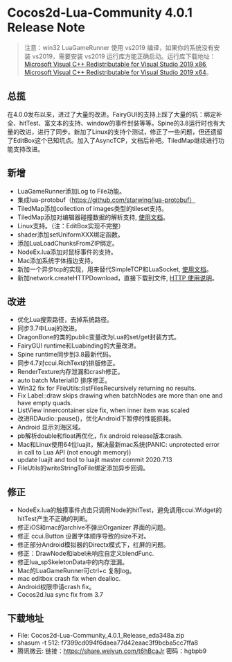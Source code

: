 # Cocos2d-Lua-Community 4.0.1 Release Note

> 注意：win32 LuaGameRunner 使用 vs2019 编译，如果你的系统没有安装 vs2019，需要安装 vs2019 运行库方能正确启动。运行库下载地址：[Microsoft Visual C++ Redistributable for Visual Studio 2019 x86](https://aka.ms/vs/16/release/VC_redist.x86.exe), [Microsoft Visual C++ Redistributable for Visual Studio 2019 x64](https://aka.ms/vs/16/release/VC_redist.x64.exe)。

## 总揽

在4.0.0发布以来，进过了大量的改进。FairyGUI的支持上踩了大量的坑：绑定补全、hitTest、富文本的支持、window的事件封装等等。Spine的3.8运行时也有大量的改进，进行了同步。新加了Linux的支持个测试，修正了一些问题，但还遗留了EditBox这个已知坑点。加入了AsyncTCP，文档后补吧。TiledMap继续进行功能支持改进。

## 新增

* LuaGameRunner添加Log to File功能。
* 集成lua-protobuf（https://github.com/starwing/lua-protobuf）
* TiledMap添加collection of images类型的tileset支持。
* TiledMap添加对编辑器碰撞数据的解析支持, [使用文档](../doc/tiled/index.md)。
* Linux支持。（注：EditBox实现不完整）
* shader添加setUniformXXX绑定函数。
* 添加LuaLoadChunksFromZIP绑定。
* NodeEx.lua添加对鼠标事件的支持。
* Mac添加系统字体描边支持。
* 新加一个异步tcp的实现，用来替代SimpleTCP和LuaSocket, [使用文档](../doc/asynctcp/index.md)。
* 新加network.createHTTPDownload，直接下载到文件, [HTTP 使用说明](../doc/http/index.md)。

## 改进

* 优化Lua搜索路径，去掉系统路径。
* 同步3.7中Luaj的改进。
* DragonBone的类的public变量改为Lua的set/get封装方式。
* FairyGUI runtime和Luabinding的大量改进。
* Spine runtime同步到3.8最新代码。
* 同步4.7对ccui.RichText的排版修正。
* RenderTexture内存泄漏和crash修正。
* auto batch MaterialID 排序修正。
* Win32 fix for FileUtils::listFilesRecursively returning no results.
* Fix Label::draw skips drawing when batchNodes are more than one and have empty quads.
* ListView innercontainer size fix, when inner item was scaled
* 改进RDAudio::pause()，优化Android下暂停的性能损耗。
* Android 显示刘海区域。
* pb解析double和float再优化，fix android release版本crash.
* Mac和Linux使用64位luajit，解决最新mac系统(PANIC: unprotected error in call to Lua API (not enough memory))
* update luajit and tool to luajit master commit 2020.7.13
* FileUtils的writeStringToFile绑定添加异步回调。

## 修正

* NodeEx.lua的触摸事件点击只调用Node的hitTest，避免调用ccui.Widget的hitTest产生不正确的判断。
* 修正iOS和mac的archive不弹出Organizer 界面的问题。
* 修正 ccui.Button 设置字体顺序导致的size不对。
* 修正部分Android模拟器的Directx模式下，红屏的问题。
* 修正：DrawNode和label未响应自定义blendFunc.
* 修正lua_spSkeletonData中的内存泄漏。
* Mac的LuaGameRunner可ctrl+c 复制log。
* mac editbox crash fix when dealloc.
* Android权限申请crash fix。
* Cocos2d.lua sync fix from 3.7

## 下载地址

* File: Cocos2d-Lua-Community_4.0.1_Release_eda348a.zip
* shasum -t 512: f7399cd094f6daea77d42eaac3f9bcba5cc7ffa8
* 腾讯微云: 链接：https://share.weiyun.com/t6hBcaJr 密码：hgbpb9